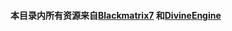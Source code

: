 #### 本目录内所有资源来自[Blackmatrix7](https://github.com/blackmatrix7) 和[DivineEngine](https://github.com/DivineEngine)
